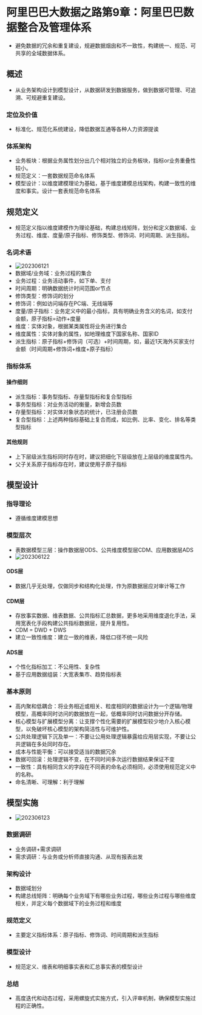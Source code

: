 <head>
<link href = '../../css/notestyle.css' rel = 'stylesheet' type = 'text/css'>
</head>

# 阿里巴巴大数据之路第9章：阿里巴巴数据整合及管理体系
* 避免数据的冗余和重复建设，规避数据烟囱和不一致性，构建统一、规范、可共享的全域数据体系。
## 概述
* 从业务架构设计到模型设计，从数据研发到数据服务，做到数据可管理、可追溯、可规避重复建设。
### 定位及价值 
* 标准化、规范化系统建设，降低数据互通等各种人力资源提诶
### 体系架构
* 业务板块：根据业务属性划分出几个相对独立的业务板块，指标or业务重叠性较小。
* 规范定义：一套数据规范命名体系
* 模型设计：以维度建模理论为基础，基于维度建模总线架构，构建一致性的维度和事实。设计一套表规范命名体系
## 规范定义
* 规范定义指以维度建模作为理论基础，构建总线矩阵，划分和定义数据域、业务过程、维度、度量/原子指标、修饰类型、修饰词、时间周期、派生指标。
### 名词术语 
* ![202306121](../../file/p/202306121.png)
* 数据域/业务域：业务过程的集合
* 业务过程：业务活动事件，如下单、支付
* 时间周期：明确数据统计时间范围or节点
* 修饰类型：修饰词的划分
* 修饰词：例如访问端存在PC端、无线端等
* 度量/原子指标：业务定义中的最小指标，具有明确业务含义的名词，如支付金额，原子指标=动作+度量
* 维度：实体对象，根据某类属性将业务进行集合
* 维度属性：实体对象的属性，如地理维度下国家名称、国家ID
* 派生指标：原子指标+修饰词（可选）+时间周期，如，最近1天海外买家支付金额（时间周期+修饰词+维度+原子指标）
### 指标体系
#### 操作细则
* 派生指标：事务型指标、存量型指标和复合型指标
* 事务型指标：对业务活动的衡量，新增会员数
* 存量型指标：对实体对象状态的统计，已注册会员数
* 复合型指标：上述两种指标基础上复合而成，如比例、比率、变化、排名等类型指标
#### 其他规则
* 上下层级派生指标同时存在时，建议把细化下层级放在上层级的维度属性内。
* 父子关系原子指标存在时，建议使用子原子指标
## 模型设计
### 指导理论
* 遵循维度建模思想
### 模型层次
* 表数据模型三层：操作数据层ODS、公共维度模型层CDM、应用数据层ADS
* ![202306122](../../file/p/202306122.png)
#### ODS层
* 数据几乎无处理，仅做同步和结构化处理，作为原数据层应对审计等工作
#### CDM层
* 存放事实数据、维表数据、公共指标汇总数据，更多地采用维度退化手法，采用宽表化手段构建公共指标数据层，提升复用性。
* CDM = DWD + DWS
* 建立一致性维度：建立一致的维表，降低口径不统一风险
#### ADS层
* 个性化指标加工：不公用性、复杂性
* 基于应用数据组装：大宽表集市、趋势指标表
### 基本原则
* 高内聚和低耦合：将业务相近或相关、粒度相同的数据设计为一个逻辑/物理模型，高概率同时访问的数据放在一起，低概率同时访问数据分开存储。
* 核心模型与扩展模型分离：让支撑个性化需要的扩展模型较少地介入核心模型，以免破坏核心模型的架构简洁性与可维护性。
* 公共处理逻辑下沉及单一：不要让公用处理逻辑暴露给应用层实现，不要让公共逻辑在多处同时存在。
* 成本与性能平衡：可以接受适当的数据冗余
* 数据可回滚：处理逻辑不变，在不同时间多次运行数据结果保证不变
* 一致性：具有相同含义的字段在不同表的命名必须相同，必须使用规范定义中的名称。
* 命名清晰、可理解：利于理解
## 模型实施
* ![202306123](../../file/p/202306123.png)
### 数据调研
* 业务调研+需求调研
* 需求调研：与业务或分析师直接沟通、从现有报表出发
### 架构设计
* 数据域划分
* 构建总线矩阵：明确每个业务域下有哪些业务过程，哪些业务过程与哪些维度相关，并定义每个数据域下的业务过程和维度
### 规范定义
* 主要定义指标体系：原子指标、修饰词、时间周期和派生指标
### 模型设计
* 规范定义、维表和明细事实表和汇总事实表的模型设计
### 总结
* 高度迭代和动态过程，采用螺旋式实施方式，引入评审机制，确保模型实施过程的正确性。


